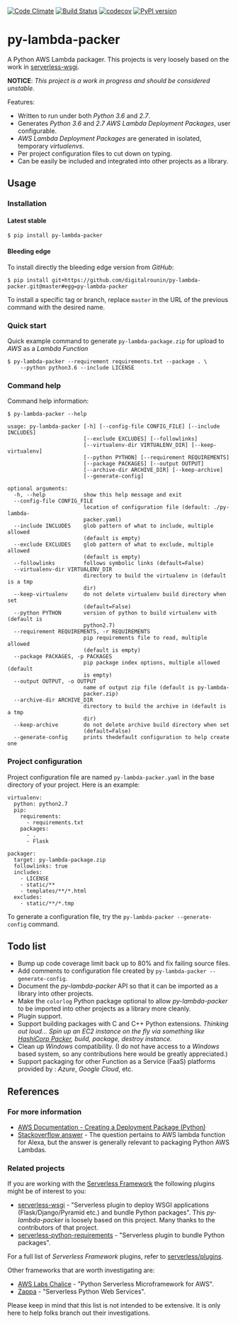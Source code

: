 [![Code Climate](https://codeclimate.com/github/codeclimate/codeclimate/badges/gpa.svg)](https://codeclimate.com/github/digitalrounin/py-lambda-packer)
[![Build Status](https://travis-ci.org/digitalrounin/py-lambda-packer.svg?branch=master)](https://travis-ci.org/digitalrounin/py-lambda-packer)
[![codecov](https://codecov.io/gh/digitalrounin/py-lambda-packer/branch/master/graph/badge.svg)](https://codecov.io/gh/digitalrounin/py-lambda-packer)
[![PyPI version](https://badge.fury.io/py/py-lambda-packer.svg)](https://badge.fury.io/py/py-lambda-packer)


# py-lambda-packer

A Python AWS Lambda packager.  This projects is very loosely based on the work
in [serverless-wsgi][].

**NOTICE**: _This project is a work in progress and should be considered
unstable._

Features:

- Written to run under both _Python 3.6_ and _2.7_.
- Generates _Python 3.6_ and _2.7_ _AWS Lambda Deployment Packages_, user
  configurable.
- _AWS Lambda Deployment Packages_ are generated in isolated, temporary
  _virtualenvs_.
- Per project configuration files to cut down on typing.
- Can be easily be included and integrated into other projects as a library.


## Usage

### Installation

#### Latest stable

```
$ pip install py-lambda-packer
```

#### Bleeding edge

To install directly the bleeding edge version from _GitHub_:

```
$ pip install git+https://github.com/digitalrounin/py-lambda-packer.git@master#egg=py-lambda-packer
```

To install a specific tag or branch, replace `master` in the URL of the
previous command with the desired name.


### Quick start

Quick example command to generate `py-lambda-package.zip` for upload to _AWS_
as a _Lambda Function_

```
$ py-lambda-packer --requirement requirements.txt --package . \
    --python python3.6 --include LICENSE
```


### Command help

Command help information:

```
$ py-lambda-packer --help

usage: py-lambda-packer [-h] [--config-file CONFIG_FILE] [--include INCLUDES]
                        [--exclude EXCLUDES] [--followlinks]
                        [--virtualenv-dir VIRTUALENV_DIR] [--keep-virtualenv]
                        [--python PYTHON] [--requirement REQUIREMENTS]
                        [--package PACKAGES] [--output OUTPUT]
                        [--archive-dir ARCHIVE_DIR] [--keep-archive]
                        [--generate-config]

optional arguments:
  -h, --help            show this help message and exit
  --config-file CONFIG_FILE
                        location of configuration file (default: ./py-lambda-
                        packer.yaml)
  --include INCLUDES    glob pattern of what to include, multiple allowed
                        (default is empty)
  --exclude EXCLUDES    glob pattern of what to exclude, multiple allowed
                        (default is empty)
  --followlinks         follows symbolic links (default=False)
  --virtualenv-dir VIRTUALENV_DIR
                        directory to build the virtualenv in (default is a tmp
                        dir)
  --keep-virtualenv     do not delete virtualenv build directory when set
                        (default=False)
  --python PYTHON       version of python to build virtualenv with (default is
                        python2.7)
  --requirement REQUIREMENTS, -r REQUIREMENTS
                        pip requirements file to read, multiple allowed
                        (default is empty)
  --package PACKAGES, -p PACKAGES
                        pip package index options, multiple allowed (default
                        is empty)
  --output OUTPUT, -o OUTPUT
                        name of output zip file (default is py-lambda-
                        packer.zip)
  --archive-dir ARCHIVE_DIR
                        directory to build the archive in (default is a tmp
                        dir)
  --keep-archive        do not delete archive build directory when set
                        (default=False)
  --generate-config     prints thedefault configuration to help create one

```


### Project configuration

Project configuration file are named `py-lambda-packer.yaml` in the base
directory of your project.  Here is an example:

```
virtualenv:
  python: python2.7
  pip:
    requirements:
      - requirements.txt
    packages:
      - .
      - Flask

packager:
  target: py-lambda-package.zip
  followlinks: true
  includes:
    - LICENSE
    - static/**
    - templates/**/*.html
  excludes:
    - static/**/*.tmp
```

To generate a configuration file, try the `py-lambda-packer --generate-config`
command.


## Todo list

- Bump up code coverage limit back up to 80% and fix failing source files.
- Add comments to configuration file created by `py-lambda-packer
  --generate-config`.
- Document the _py-lambda-packer_ API so that it can be imported as a library
  into other projects.
- Make the `colorlog` Python package optional to allow _py-lambda-packer_ to be
  imported into other projects as a library more cleanly.
- Plugin support.
- Support building packages with C and C++ Python extensions.  _Thinking out
  loud...  Spin up an _EC2_ instance on the fly via something like [HashiCorp
  Packer][], build, package, destroy instance._
- Clean up _Windows_ compatibility.  (I do not have access to a _Windows_ based
  system, so any contributions here would be greatly appreciated.)
- Support packaging for other Function as a Service (FaaS) platforms provided
  by : _Azure_, _Google Cloud_, etc.


## References

### For more information

- [AWS Documentation - Creating a Deployment Package (Python)][]
- [Stackoverflow answer][] - The question pertains to AWS lambda function for
  Alexa, but the answer is generally relevant to packaging Python AWS Lambdas.


### Related projects

If you are working with the [Serverless Framework][] the following plugins
might be of interest to you:

- [serverless-wsgi][] - "Serverless plugin to deploy WSGI applications
  (Flask/Django/Pyramid etc.) and bundle Python packages".  This
  _py-lambda-packer_ is loosely based on this project.  Many thanks to the
  contributors of that project.
- [serverless-python-requirements][] - "Serverless plugin to bundle Python
  packages".

For a full list of _Serverless Framework_ plugins, refer to
[serverless/plugins][].


Other frameworks that are worth investigating are:

- [AWS Labs Chalice][] - "Python Serverless Microframework for AWS".
- [Zappa][] - "Serverless Python Web Services".

Please keep in mind that this list is not intended to be extensive.  It is only
here to help folks branch out their investigations.


[Serverless Framework]: https://serverless.com/

[serverless-wsgi]: https://github.com/logandk/serverless-wsgi
[serverless-python-requirements]: https://github.com/UnitedIncome/serverless-python-requirements
[serverless/plugins]: https://github.com/serverless/plugins

[AWS Labs Chalice]: https://github.com/awslabs/chalice
[Zappa]: https://github.com/Miserlou/Zappa

[AWS Documentation - Creating a Deployment Package (Python)]: http://docs.aws.amazon.com/lambda/latest/dg/lambda-python-how-to-create-deployment-package.html
[Stackoverflow answer]: https://stackoverflow.com/a/38877273/2721824

[HashiCorp Packer]: https://www.packer.io/
